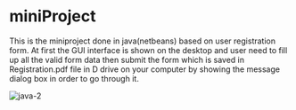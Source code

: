 # miniProject
This is the miniproject done in java(netbeans) based on user registration form. At first the GUI interface is shown on the desktop and user need to fill up all the valid form data then submit the form which is saved in Registration.pdf file in D drive on your computer by showing the message dialog box in order to go through it.

![java-2](https://user-images.githubusercontent.com/52815756/75880761-fdadc680-5e45-11ea-9b35-7395ea708a96.PNG)
